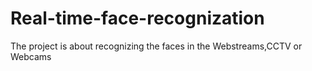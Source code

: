 # Real-time-face-recognization

The project is about recognizing the faces in the Webstreams,CCTV or Webcams 
